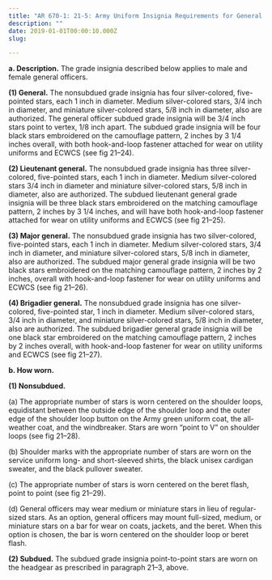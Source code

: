 ```yaml
---
title: "AR 670-1: 21-5: Army Uniform Insignia Requirements for General Officers"
description: ""
date: 2019-01-01T00:00:10.000Z
slug:

---
```


<strong>a. Description.</strong> The grade insignia described below applies to male and female general officers.

<strong>(1) General.</strong> The nonsubdued grade insignia has four silver-colored, five-pointed stars, each 1 inch in diameter. Medium silver-colored stars, 3/4 inch in diameter, and miniature silver-colored stars, 5/8 inch in diameter, also are authorized. The general officer subdued grade insignia will be 3/4 inch stars point to vertex, 1/8 inch apart. The subdued grade insignia will be four black stars embroidered on the camouflage pattern, 2 inches by 3 1/4 inches overall, with both hook-and-loop fastener attached for wear on utility uniforms and ECWCS (see fig 21–24).

<strong>(2) Lieutenant general.</strong> The nonsubdued grade insignia has three silver-colored, five-pointed stars, each 1 inch in diameter. Medium silver-colored stars 3/4 inch in diameter and miniature silver-colored stars, 5/8 inch in diameter, also are authorized. The subdued lieutenant general grade insignia will be three black stars embroidered on the matching camouflage pattern, 2 inches by 3 1/4 inches, and will have both hook-and-loop fastener attached for wear on utility uniforms and ECWCS (see fig 21–25).

<strong>(3) Major general.</strong> The nonsubdued grade insignia has two silver-colored, five-pointed stars, each 1 inch in diameter. Medium silver-colored stars, 3/4 inch in diameter, and miniature silver-colored stars, 5/8 inch in diameter, also are authorized. The subdued major general grade insignia will be two black stars embroidered on the matching camouflage pattern, 2 inches by 2 inches, overall with hook-and-loop fastener for wear on utility uniforms and ECWCS (see fig 21–26).

<strong>(4) Brigadier general.</strong> The nonsubdued grade insignia has one silver-colored, five-pointed star, 1 inch in diameter. Medium silver-colored stars, 3/4 inch in diameter, and miniature silver-colored stars, 5/8 inch in diameter, also are authorized. The subdued brigadier general grade insignia will be one black star embroidered on the matching camouflage pattern, 2 inches by 2 inches overall, with hook-and-loop fastener for wear on utility uniforms and ECWCS (see fig 21–27).

<strong>b. How worn.</strong>

<strong>(1) Nonsubdued.</strong>

(a) The appropriate number of stars is worn centered on the shoulder loops, equidistant between the outside edge of the shoulder loop and the outer edge of the shoulder loop button on the Army green uniform coat, the all-weather coat, and the windbreaker. Stars are worn “point to V” on shoulder loops (see fig 21–28).

(b) Shoulder marks with the appropriate number of stars are worn on the service uniform long- and short-sleeved shirts, the black unisex cardigan sweater, and the black pullover sweater.

(c) The appropriate number of stars is worn centered on the beret flash, point to point (see fig 21–29).

(d) General officers may wear medium or miniature stars in lieu of regular-sized stars. As an option, general officers may mount full-sized, medium, or miniature stars on a bar for wear on coats, jackets, and the beret. When this option is chosen, the bar is worn centered on the shoulder loop or beret flash.

<strong>(2) Subdued.</strong> The subdued grade insignia point-to-point stars are worn on the headgear as prescribed in paragraph
21–3, above.
